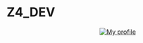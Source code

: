 # Z4_DEV
<div align="center">
    </div>
    <div align="center">
       <a href="https://discord.gg/dEmXu2gK9x">
        <img src="https://lanyard.cnrad.dev/api/1165691686614204549?idleMessage=Making%20a%20new%20project" alt="My profile">
  </a>
       </div>
